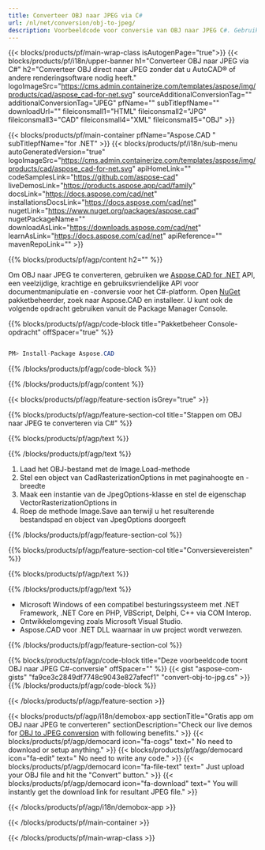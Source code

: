```yaml
---
title: Converteer OBJ naar JPEG via C# 
url: /nl/net/conversion/obj-to-jpeg/ 
description: Voorbeeldcode voor conversie van OBJ naar JPEG C#. Gebruik API-voorbeeldcode voor batch-OBJ-bestanden naar JPEG-conversie binnen VB.NET, Asp.NET of een op .NET gebaseerde toepassing.
---
```


{{< blocks/products/pf/main-wrap-class isAutogenPage="true">}}
{{< blocks/products/pf/i18n/upper-banner h1="Converteer OBJ naar JPEG via C#" h2="Converteer OBJ direct naar JPEG zonder dat u AutoCAD® of andere renderingsoftware nodig heeft." logoImageSrc="https://cms.admin.containerize.com/templates/aspose/img/products/cad/aspose_cad-for-net.svg" sourceAdditionalConversionTag="" additionalConversionTag="JPEG" pfName="" subTitlepfName="" downloadUrl="" fileiconsmall1="HTML" fileiconsmall2="JPG" fileiconsmall3="CAD" fileiconsmall4="XML" fileiconsmall5="OBJ" >}}

{{< blocks/products/pf/main-container pfName="Aspose.CAD " subTitlepfName="for .NET" >}}
{{< blocks/products/pf/i18n/sub-menu autoGeneratedVersion="true" logoImageSrc="https://cms.admin.containerize.com/templates/aspose/img/products/cad/aspose_cad-for-net.svg" apiHomeLink="" codeSamplesLink="https://github.com/aspose-cad" liveDemosLink="https://products.aspose.app/cad/family" docsLink="https://docs.aspose.com/cad/net" installationsDocsLink="https://docs.aspose.com/cad/net" nugetLink="https://www.nuget.org/packages/aspose.cad" nugetPackageName="" downloadAsLink="https://downloads.aspose.com/cad/net" learnAsLink="https://docs.aspose.com/cad/net" apiReference="" mavenRepoLink="" >}}

{{% blocks/products/pf/agp/content h2="" %}}

Om OBJ naar JPEG te converteren, gebruiken we <a href=https://products.aspose.com/cad/net>Aspose.CAD for .NET</a> API, een veelzijdige, krachtige en gebruiksvriendelijke API voor documentmanipulatie en -conversie voor het C#-platform. Open <a href=https://www.nuget.org/packages/aspose.cad>NuGet</a> pakketbeheerder, zoek naar Aspose.CAD en installeer. U kunt ook de volgende opdracht gebruiken vanuit de Package Manager Console.

{{% blocks/products/pf/agp/code-block title="Pakketbeheer Console-opdracht" offSpacer="true" %}}

```cs

PM> Install-Package Aspose.CAD

```

{{% /blocks/products/pf/agp/code-block %}}

{{% /blocks/products/pf/agp/content %}}

{{< blocks/products/pf/agp/feature-section isGrey="true" >}}

{{% blocks/products/pf/agp/feature-section-col title="Stappen om OBJ naar JPEG te converteren via C#" %}}

{{% blocks/products/pf/agp/text %}}

{{% /blocks/products/pf/agp/text %}}

1. Laad het OBJ-bestand met de Image.Load-methode
1. Stel een object van CadRasterizationOptions in met paginahoogte en -breedte
1. Maak een instantie van de JpegOptions-klasse en stel de eigenschap VectorRasterizationOptions in
1. Roep de methode Image.Save aan terwijl u het resulterende bestandspad en object van JpegOptions doorgeeft

{{% /blocks/products/pf/agp/feature-section-col %}}

{{% blocks/products/pf/agp/feature-section-col title="Conversievereisten" %}}

{{% blocks/products/pf/agp/text %}}

{{% /blocks/products/pf/agp/text %}}

- Microsoft Windows of een compatibel besturingssysteem met .NET Framework, .NET Core en PHP, VBScript, Delphi, C++ via COM Interop.
- Ontwikkelomgeving zoals Microsoft Visual Studio.
- Aspose.CAD voor .NET DLL waarnaar in uw project wordt verwezen.

{{% /blocks/products/pf/agp/feature-section-col %}}

{{% blocks/products/pf/agp/code-block title="Deze voorbeeldcode toont OBJ naar JPEG C#-conversie" offSpacer="" %}}
{{< gist "aspose-com-gists" "fa9ce3c2849df7748c9043e827afecf1" "convert-obj-to-jpg.cs" >}}
{{% /blocks/products/pf/agp/code-block %}}

{{< /blocks/products/pf/agp/feature-section >}}    

<!-- aboutfile Starts -->

{{< blocks/products/pf/agp/i18n/demobox-app sectionTitle="Gratis app om OBJ naar JPEG te converteren" sectionDescription="Check our live demos for [OBJ to JPEG conversion](https://products.aspose.app/cad/conversion/obj-to-jpeg) with following benefits." >}}
        {{< blocks/products/pf/agp/democard icon="fa-cogs" text=" No need to download or setup anything." >}}
        {{< blocks/products/pf/agp/democard icon="fa-edit" text=" No need to write any code." >}}
        {{< blocks/products/pf/agp/democard icon="fa-file-text" text=" Just upload your OBJ file and hit the \"Convert\" button." >}}
        {{< blocks/products/pf/agp/democard icon="fa-download" text=" You will instantly get the download link for resultant JPEG file." >}}
 
   
{{< /blocks/products/pf/agp/i18n/demobox-app >}}

<!-- aboutfile Ends -->

{{< /blocks/products/pf/main-container >}}
    
{{< /blocks/products/pf/main-wrap-class >}}